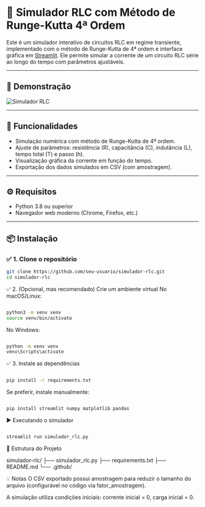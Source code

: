 # 🔄 Simulador RLC com Método de Runge-Kutta 4ª Ordem

Este é um simulador interativo de circuitos RLC em regime transiente, implementado com o método de Runge-Kutta de 4ª ordem e interface gráfica em [Streamlit](https://streamlit.io/). Ele permite simular a corrente de um circuito RLC série ao longo do tempo com parâmetros ajustáveis.

---

## 📸 Demonstração

![Simulador RLC](.github/simulador_rlc_demo.gif) <!-- Substitua pelo caminho real do seu GIF ou screenshot -->

---

## 🧪 Funcionalidades

- Simulação numérica com método de Runge-Kutta de 4ª ordem.
- Ajuste de parâmetros: resistência (R), capacitância (C), indutância (L), tempo total (T) e passo (h).
- Visualização gráfica da corrente em função do tempo.
- Exportação dos dados simulados em CSV (com amostragem).

---

## ⚙️ Requisitos

- Python 3.8 ou superior
- Navegador web moderno (Chrome, Firefox, etc.)

---

## 📦 Instalação

### ✅ 1. Clone o repositório

```bash
git clone https://github.com/seu-usuario/simulador-rlc.git
cd simulador-rlc
```

✅ 2. (Opcional, mas recomendado) Crie um ambiente virtual
No macOS/Linux:
```bash

python3 -m venv venv
source venv/bin/activate
```
No Windows:
```bash

python -m venv venv
venv\Scripts\activate
```
✅ 3. Instale as dependências
```bash

pip install -r requirements.txt
```
Se preferir, instale manualmente:

```bash

pip install streamlit numpy matplotlib pandas
```
▶️ Executando o simulador
```bash

streamlit run simulador_rlc.py
```
📂 Estrutura do Projeto

simulador-rlc/
├── simulador_rlc.py
├── requirements.txt
├── README.md
└── .github/
 
💡 Notas
O CSV exportado possui amostragem para reduzir o tamanho do arquivo (configurável no código via fator_amostragem).

A simulação utiliza condições iniciais: corrente inicial = 0, carga inicial = 0.
